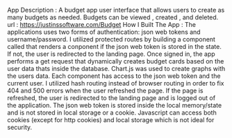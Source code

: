 App Description : A budget app user interface that allows users to create as many budgets as needed. Budgets can be viewed , created , and deleted.
url : https://justinssoftware.com/Budget
How I Built The App : The applications uses two forms of authentication: json web tokens and username/password. I utilized protected routes by building a component called
<PrivateRoute /> that renders a conponent if the json web token is stored in the state. If not, the user is redirected to the landing page. Once signed in, the app performs a get request
that dynamically creates budget cards based on the user data thats inside the database. Chart.js was used to create graphs with the users data. Each component has access to the json web token and the current user. I utilized hash routing
instead of browser routing in order to fix 404 and 500 errors when the user refreshed the page. If the page is refreshed, the user is redirected to the landing page and is logged out
of the application. The json web token is stored inside the local memory/state and is not stored in local storage or a cookie. Javascript can access both cookies (except for http cookies)
and local storage which is not ideal for security.

